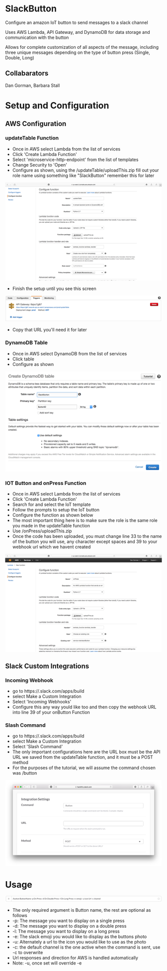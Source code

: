 # SlackButton
Configure an amazon IoT button to send messages to a slack channel

Uses AWS Lambda, API Gateway, and DynamoDB for data storage and communication with the button

Allows for complete customization of all aspects of the message, including three unique messages depending on the type of button press (Single, Double, Long)

## Collabarators

Dan Gorman, Barbara Stall

# Setup and Configuration

## AWS Configuration

### updateTable Function

* Once in AWS select Lambda from the list of services
* Click 'Create Lambda Function'
* Select 'microservice-http-endpoint' from the list of templates
* Change Security to 'Open'
* Configure as shown, using the /updateTable/uploadThis.zip fill out your role name using something like "SlackButton" remember this for later

![Update Table Setup Instructions](/pics/updateConfig.png)

* Finish the setup until you see this screen

![APIURL](/pics/APIURL.png)

* Copy that URL you'll need it for later

### DynamoDB Table

* Once in AWS select DynamoDB from the list of services
* Click table
* Configure as shown

![Table Config](/pics/createTable.png)

### IOT Button and onPress Function

* Once in AWS select Lambda from the list of services
* Click 'Create Lambda Function'
* Search for and select the IoT template
* Follow the prompts to setup the IoT button
* Configure the function as shown below
* The most important thing here is to make sure the role is the same role you made in the updateTable function
* Use /onPress/uploadThis.zip
* Once the code has been uploaded, you must change line 33 to the name of the button you will use, any character except spaces and 39 to your webhook url which we havent created

![On Press Setup Instructions](/pics/onPressConfig.png)

## Slack Custom Integrations

### Incoming Webhook

* go to https://<your slack team>.slack.com/apps/build
* select Make a Custom Integration
* Select 'Incoming Webhooks'
* Configure this any way yould like too and then copy the webhook URL into line 39 of your onButton Function

### Slash Command

* go to https://<your slack team>.slack.com/apps/build
* select Make a Custom Integration
* Select 'Slash Command'
* The only important configurations here are the URL box must be the API URL we saved from the updateTable function, and it must be a POST method
* For the purposes of the tutorial, we will assume the command chosen was /button

![Slash Command Config](/pics/slashCmd.png)

# Usage

![Sample Usage](/pics/sampleCommand.png)

* The only required argument is Button name, the rest are optional as follows
* -p: The message you want to display on a single press
* -d: The message you want to display on a double press
* -l: The message you want to display on a long press
* -e: The slack emoji you would like to display as the buttons photo
* -u: Alternately a url to the icon you would like to use as the photo
* -c: the default channel is the one active when the command is sent, use -c to overwrite
* Url responses and direction for AWS is handled automatically
* Note: -u, once set will override -e
